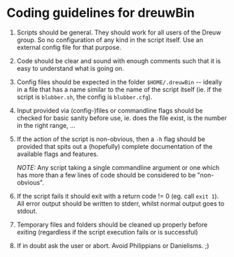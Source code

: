 # Coding guidelines for dreuwBin
1. Scripts should be general. They should work for all users of 
   the Dreuw group. So no configuration of any kind in the script
   itself. Use an external config file for that purpose.

2. Code should be clear and sound with enough comments such that
   it is easy to understand what is going on.

3. Config files should be expected in the folder ``$HOME/.dreuwBin`` 
   -- ideally in a file that has a name similar to the name of 
   the script itself (ie. if the script is ``blubber.sh``, the config 
   is ``blubber.cfg``).

4. Input provided via (config-)files or commandline flags should be 
   checked for basic sanity before use, ie. does the file exist,
   is the number in the right range, ...

5. If the action of the script is non-obvious, then a ``-h`` flag
   should be provided that spits out a (hopefully) complete
   documentation of the available flags and features.

   *NOTE:* Any script taking a single commandline argument or one
   which has more than a few lines of code should be 
   considered to be "non-obvious".

6. If the script fails it should exit with a return code != 0
   (eg. call ``exit 1``). All error output should be written to 
   stderr, whilst normal output goes to stdout.

7. Temporary files and folders should be cleaned up properly 
   before exiting (regardless if the script execution fails
   or is successful)

8. If in doubt ask the user or abort. Avoid Philippians or 
   Danielisms. ;)
